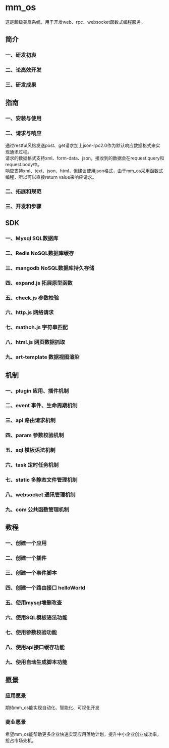 # mm_os
这是超级美眉系统，用于开发web、rpc、websocket函数式编程服务。

## 简介
### 一、研发初衷
### 二、论高效开发
### 三、研发成果

## 指南
### 一、安装与使用
### 二、请求与响应
通过restful风格发送post、get请求加上json-rpc2.0作为默认响应数据格式来实现通讯过程。  
请求的数据格式支持xml、form-data、json，接收到的数据会在request.query和request.body中。  
响应支持xml、text、json、html，但建议使用json格式，由于mm_os采用函数式编程，所以可以直接return value来响应请求。  

### 二、拓展和规范
### 三、开发和步骤

## SDK
### 一、Mysql SQL数据库
### 二、Redis NoSQL数据库缓存
### 三、mangodb NoSQL数据库持久存储
### 四、expand.js 拓展原型函数
### 五、check.js 参数校验
### 六、http.js 网络请求
### 七、mathch.js 字符串匹配
### 八、html.js 网页数据抓取
### 九、art-template 数据视图渲染

## 机制
### 一、plugin 应用、插件机制
### 二、event 事件、生命周期机制
### 三、api 路由请求机制
### 四、param 参数校验机制
### 五、sql 模板语法机制
### 六、task 定时任务机制
### 七、static 多静态文件管理机制
### 八、websocket 通讯管理机制
### 九、com 公共函数管理机制

## 教程
### 一、创建一个应用
### 二、创建一个插件
### 三、创建一个事件脚本
### 四、创建一个路由接口 helloWorld
### 五、使用mysql增删改查
### 六、使用SQL模板语法功能
### 七、使用参数校验功能
### 八、使用api接口缓存功能
### 九、使用自动生成脚本功能

## 愿景
### 应用愿景
期待mm_os能实现自动化、智能化、可视化开发

### 商业愿景
希望mm_os能帮助更多企业快速实现应用落地计划，提升中小企业创业成功率，抢占市场先机。
